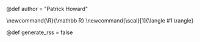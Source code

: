 @def author = "Patrick Howard"

\newcommand{\R}{\mathbb R}
\newcommand{\scal}[1]{\langle #1 \rangle}

@def generate_rss = false
